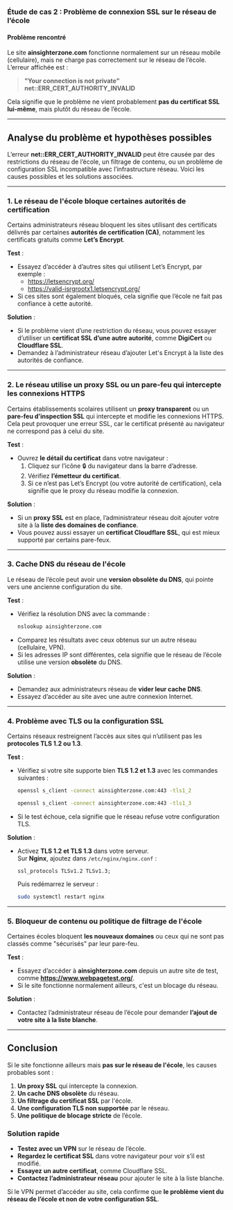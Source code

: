 ### **Étude de cas 2 : Problème de connexion SSL sur le réseau de l’école**

#### **Problème rencontré**
Le site **ainsighterzone.com** fonctionne normalement sur un réseau mobile (cellulaire), mais ne charge pas correctement sur le réseau de l’école. L’erreur affichée est :

> **"Your connection is not private"**  
> **net::ERR_CERT_AUTHORITY_INVALID**  

Cela signifie que le problème ne vient probablement **pas du certificat SSL lui-même**, mais plutôt du réseau de l’école.

---

## **Analyse du problème et hypothèses possibles**
L’erreur **net::ERR_CERT_AUTHORITY_INVALID** peut être causée par des restrictions du réseau de l’école, un filtrage de contenu, ou un problème de configuration SSL incompatible avec l’infrastructure réseau. Voici les causes possibles et les solutions associées.

---

### **1. Le réseau de l'école bloque certaines autorités de certification**
Certains administrateurs réseau bloquent les sites utilisant des certificats délivrés par certaines **autorités de certification (CA)**, notamment les certificats gratuits comme **Let’s Encrypt**.

**Test** :
- Essayez d’accéder à d’autres sites qui utilisent Let’s Encrypt, par exemple :
  - https://letsencrypt.org/
  - https://valid-isrgrootx1.letsencrypt.org/
- Si ces sites sont également bloqués, cela signifie que l’école ne fait pas confiance à cette autorité.

**Solution** :
- Si le problème vient d’une restriction du réseau, vous pouvez essayer d’utiliser un **certificat SSL d’une autre autorité**, comme **DigiCert** ou **Cloudflare SSL**.
- Demandez à l’administrateur réseau d’ajouter Let's Encrypt à la liste des autorités de confiance.

---

### **2. Le réseau utilise un proxy SSL ou un pare-feu qui intercepte les connexions HTTPS**
Certains établissements scolaires utilisent un **proxy transparent** ou un **pare-feu d’inspection SSL** qui intercepte et modifie les connexions HTTPS. Cela peut provoquer une erreur SSL, car le certificat présenté au navigateur ne correspond pas à celui du site.

**Test** :
- Ouvrez **le détail du certificat** dans votre navigateur :
  1. Cliquez sur l’icône 🔒 du navigateur dans la barre d’adresse.
  2. Vérifiez **l’émetteur du certificat**.
  3. Si ce n’est pas Let’s Encrypt (ou votre autorité de certification), cela signifie que le proxy du réseau modifie la connexion.

**Solution** :
- Si un **proxy SSL** est en place, l’administrateur réseau doit ajouter votre site à la **liste des domaines de confiance**.
- Vous pouvez aussi essayer un **certificat Cloudflare SSL**, qui est mieux supporté par certains pare-feux.

---

### **3. Cache DNS du réseau de l'école**
Le réseau de l’école peut avoir une **version obsolète du DNS**, qui pointe vers une ancienne configuration du site.

**Test** :
- Vérifiez la résolution DNS avec la commande :
  ```sh
  nslookup ainsighterzone.com
  ```
- Comparez les résultats avec ceux obtenus sur un autre réseau (cellulaire, VPN).
- Si les adresses IP sont différentes, cela signifie que le réseau de l’école utilise une version **obsolète** du DNS.

**Solution** :
- Demandez aux administrateurs réseau de **vider leur cache DNS**.
- Essayez d’accéder au site avec une autre connexion Internet.

---

### **4. Problème avec TLS ou la configuration SSL**
Certains réseaux restreignent l’accès aux sites qui n’utilisent pas les **protocoles TLS 1.2 ou 1.3**.

**Test** :
- Vérifiez si votre site supporte bien **TLS 1.2 et 1.3** avec les commandes suivantes :
  ```sh
  openssl s_client -connect ainsighterzone.com:443 -tls1_2
  ```
  ```sh
  openssl s_client -connect ainsighterzone.com:443 -tls1_3
  ```
- Si le test échoue, cela signifie que le réseau refuse votre configuration TLS.

**Solution** :
- Activez **TLS 1.2 et TLS 1.3** dans votre serveur.  
  Sur **Nginx**, ajoutez dans `/etc/nginx/nginx.conf` :
  ```nginx
  ssl_protocols TLSv1.2 TLSv1.3;
  ```
  Puis redémarrez le serveur :
  ```sh
  sudo systemctl restart nginx
  ```

---

### **5. Bloqueur de contenu ou politique de filtrage de l'école**
Certaines écoles bloquent **les nouveaux domaines** ou ceux qui ne sont pas classés comme "sécurisés" par leur pare-feu.

**Test** :
- Essayez d’accéder à **ainsighterzone.com** depuis un autre site de test, comme **https://www.webpagetest.org/**.
- Si le site fonctionne normalement ailleurs, c'est un blocage du réseau.

**Solution** :
- Contactez l’administrateur réseau de l’école pour demander **l’ajout de votre site à la liste blanche**.

---

## **Conclusion**
Si le site fonctionne ailleurs mais **pas sur le réseau de l'école**, les causes probables sont :
1. **Un proxy SSL** qui intercepte la connexion.
2. **Un cache DNS obsolète** du réseau.
3. **Un filtrage du certificat SSL** par l'école.
4. **Une configuration TLS non supportée** par le réseau.
5. **Une politique de blocage stricte** de l’école.

### **Solution rapide**
- **Testez avec un VPN** sur le réseau de l’école.
- **Regardez le certificat SSL** dans votre navigateur pour voir s’il est modifié.
- **Essayez un autre certificat**, comme Cloudflare SSL.
- **Contactez l’administrateur réseau** pour ajouter le site à la liste blanche.

Si le VPN permet d’accéder au site, cela confirme que **le problème vient du réseau de l’école et non de votre configuration SSL**.
